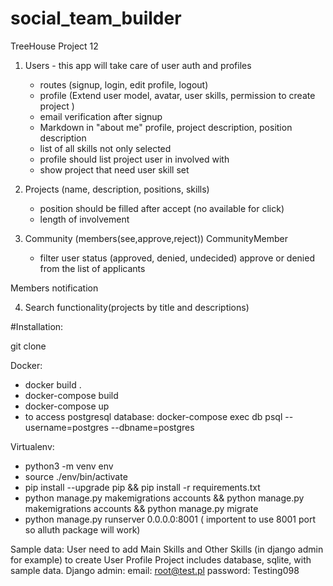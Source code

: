 # social_team_builder
TreeHouse Project 12

1. Users - this app will take care of user auth and profiles
    - routes (signup, login, edit profile, logout)
    - profile (Extend user model, avatar, user skills, permission to create project )
    - email verification after signup
    - Markdown in "about me" profile, project description, position description
    - list of all skills not only selected
    - profile should list project user in involved with
    - show project that need user skill set

2. Projects (name, description, positions, skills)
    - position should be filled after accept (no available for click)
    - length of involvement

3. Community (members(see,approve,reject))  CommunityMember
    - filter user status (approved, denied, undecided)
    approve or denied from the list of applicants

Members notification

4. Search functionality(projects by title and descriptions)

#Installation:

git clone

Docker: 
- docker build . 
- docker-compose build 
- docker-compose up 
- to access postgresql database: docker-compose exec db psql --username=postgres --dbname=postgres

Virtualenv: 
- python3 -m venv env 
- source ./env/bin/activate 
- pip install --upgrade pip && pip install -r requirements.txt 
- python manage.py makemigrations accounts && python manage.py makemigrations accounts && python manage.py migrate 
- python manage.py runserver 0.0.0.0:8001 ( importent to use 8001 port so alluth package will work)

Sample data: User need to add Main Skills and Other Skills (in django admin for example) to create User Profile
Project includes database, sqlite, with sample data.
Django admin:
email: root@test.pl
password: Testing098
